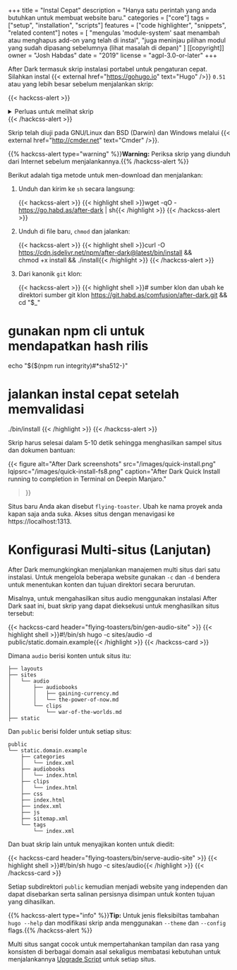 +++
title = "Instal Cepat"
description = "Hanya satu perintah yang anda butuhkan untuk membuat website baru."
categories = ["core"]
tags = ["setup", "installation", "scripts"]
features = ["code highlighter", "snippets", "related content"]
notes = [
  "mengulas 'module-system' saat menambah atau menghapus add-on yang telah di instal",
  "juga meninjau pilihan modul yang sudah dipasang sebelumnya (lihat masalah di depan)"
]
[[copyright]]
  owner = "Josh Habdas"
  date = "2019"
  license = "agpl-3.0-or-later"
+++

After Dark termasuk skrip instalasi portabel untuk pengaturan cepat. Silahkan instal {{< external href="https://gohugo.io" text="Hugo" />}} `0.51` atau yang lebih besar sebelum menjalankan skrip:

{{< hackcss-alert >}}
<details itemscope itemtype="https://schema.org/SoftwareSourceCode">
<summary>Perluas untuk melihat skrip</summary>
{{< highlight shell "linenos=inline" >}}
{{< include "themes/after-dark/bin/install" >}}
{{< /highlight >}}
<link itemprop="codeRepository" href="https://git.habd.as/comfusion/after-dark">
<meta itemprop="codeSampleType" content="script">
<meta itemprop="programmingLanguage" content="sh">
<meta itemprop="runtimePlatform" content="busybox">
<link itemprop="targetProduct" href="https://after-dark.habd.as">
<meta itemprop="accessMode" content="textual">
</details>
{{< /hackcss-alert >}}

<!--more-->

Skrip telah diuji pada GNU/Linux dan BSD (Darwin) dan Windows melalui {{< external href="http://cmder.net" text="Cmder" />}}.

{{% hackcss-alert type="warning" %}}**Warning:** Periksa skrip yang diunduh dari Internet sebelum menjalankannya.{{% /hackcss-alert %}}

Berikut adalah tiga metode untuk men-download dan menjalankan:

1. Unduh dan kirim ke `sh` secara langsung:

    {{< hackcss-alert >}}
    {{< highlight shell >}}wget -qO - https://go.habd.as/after-dark | sh{{< /highlight >}}
    {{< /hackcss-alert >}}

2. Unduh di file baru, `chmod` dan jalankan:

    {{< hackcss-alert >}}
    {{< highlight shell >}}curl -O https://cdn.jsdelivr.net/npm/after-dark@latest/bin/install && \
chmod +x install && ./install{{< /highlight >}}
    {{< /hackcss-alert >}}

3. Dari kanonik `git` klon:

    {{< hackcss-alert >}}
    {{< highlight shell >}}# sumber klon dan ubah ke direktori sumber git klon https://git.habd.as/comfusion/after-dark.git && cd "$_"

# gunakan npm cli untuk mendapatkan hash rilis
echo "${$(npm run integrity)#*sha512-}"

# jalankan instal cepat setelah memvalidasi
./bin/install
{{< /highlight >}}
    {{< /hackcss-alert >}}

Skrip harus selesai dalam 5-10 detik sehingga menghasilkan sampel situs dan dokumen bantuan:

{{< figure alt="After Dark screenshots"
  src="/images/quick-install.png"
  lqipsrc="/images/quick-install-fs8.png"
  caption="After Dark Quick Install running to completion in Terminal on Deepin Manjaro."
>}}

Situs baru Anda akan disebut `flying-toaster`. Ubah ke nama proyek anda kapan saja anda suka. Akses situs dengan menavigasi ke https://localhost:1313.

# Konfigurasi Multi-situs (Lanjutan)

After Dark memungkingkan menjalankan manajemen multi situs dari satu instalasi. Untuk mengelola beberapa website gunakan `-c` dan `-d` bendera untuk menentukan konten dan tujuan direktori secara berurutan.

Misalnya, untuk mengahasilkan situs audio menggunakan instalasi After Dark saat ini, buat skrip yang dapat dieksekusi untuk menghasilkan situs tersebut:

{{< hackcss-card header="flying-toasters/bin/gen-audio-site" >}}
{{< highlight shell >}}#!/bin/sh
hugo -c sites/audio -d public/static.domain.example{{< /highlight >}}
{{< /hackcss-card >}}

Dimana `audio` berisi konten untuk situs itu:

```
├── layouts
├── sites
│   └── audio
│       ├── audiobooks
│       │   ├── gaining-currency.md
│       │   └── the-power-of-now.md
│       └── clips
│           └── war-of-the-worlds.md
├── static
```

Dan `public` berisi folder untuk setiap situs:

```
public
└── static.domain.example
    ├── categories
    │   └── index.xml
    ├── audiobooks
    │   └── index.html
    ├── clips
    │   └── index.html
    ├── css
    ├── index.html
    ├── index.xml
    ├── js
    ├── sitemap.xml
    └── tags
        └── index.xml
```

Dan buat skrip lain untuk menyajikan konten untuk diedit:

{{< hackcss-card header="flying-toasters/bin/serve-audio-site" >}}
{{< highlight shell >}}#!/bin/sh
hugo -c sites/audio{{< /highlight >}}
{{< /hackcss-card >}}

Setiap subdirektori `public` kemudian menjadi website yang independen dan dapat disebarkan serta salinan persisnya disimpan untuk konten tujuan yang dihasilkan.

{{% hackcss-alert type="info" %}}**Tip:** Untuk jenis fleksibiltas tambahan `hugo --help` dan modifikasi skrip anda menggunakan `--theme` dan `--config` flags.{{% /hackcss-alert %}}

Multi situs sangat cocok untuk mempertahankan tampilan dan rasa yang konsisten di berbagai domain asal sekaligus membatasi kebutuhan untuk menjalankannya [Upgrade Script](/feature/upgrade-script/) untuk setiap situs.
